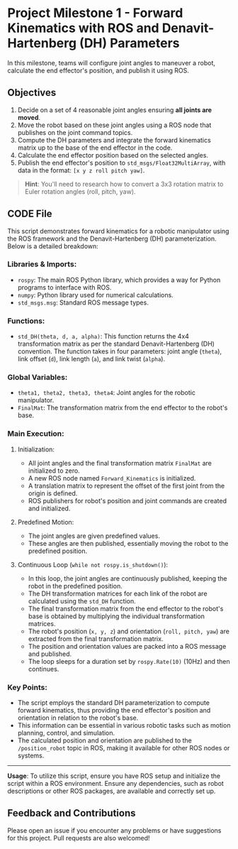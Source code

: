 # Project Milestone 1 - Forward Kinematics with ROS and Denavit-Hartenberg (DH) Parameters

In this milestone, teams will configure joint angles to maneuver a robot, calculate the end effector's position, and publish it using ROS.

## Objectives

1. Decide on a set of 4 reasonable joint angles ensuring **all joints are moved**.
2. Move the robot based on these joint angles using a ROS node that publishes on the joint command topics.
3. Compute the DH parameters and integrate the forward kinematics matrix up to the base of the end effector in the code.
4. Calculate the end effector position based on the selected angles.
5. Publish the end effector's position to `std_msgs/Float32MultiArray`, with data in the format: `[x y z roll pitch yaw]`.

> **Hint**: You'll need to research how to convert a 3x3 rotation matrix to Euler rotation angles (roll, pitch, yaw).

## CODE File

This script demonstrates forward kinematics for a robotic manipulator using the ROS framework and the Denavit-Hartenberg (DH) parameterization. Below is a detailed breakdown:

### Libraries & Imports:

- `rospy`: The main ROS Python library, which provides a way for Python programs to interface with ROS.
- `numpy`: Python library used for numerical calculations.
- `std_msgs.msg`: Standard ROS message types.

### Functions:

- `std_DH(theta, d, a, alpha)`: This function returns the 4x4 transformation matrix as per the standard Denavit-Hartenberg (DH) convention. The function takes in four parameters: joint angle (`theta`), link offset (`d`), link length (`a`), and link twist (`alpha`).

### Global Variables:

- `theta1, theta2, theta3, theta4`: Joint angles for the robotic manipulator.
- `FinalMat`: The transformation matrix from the end effector to the robot's base.

### Main Execution:

1. Initialization:
   - All joint angles and the final transformation matrix `FinalMat` are initialized to zero.
   - A new ROS node named `Forward_Kinematics` is initialized.
   - A translation matrix to represent the offset of the first joint from the origin is defined.
   - ROS publishers for robot's position and joint commands are created and initialized.

2. Predefined Motion:
   - The joint angles are given predefined values.
   - These angles are then published, essentially moving the robot to the predefined position.

3. Continuous Loop (`while not rospy.is_shutdown()`):
   - In this loop, the joint angles are continuously published, keeping the robot in the predefined position.
   - The DH transformation matrices for each link of the robot are calculated using the `std_DH` function.
   - The final transformation matrix from the end effector to the robot's base is obtained by multiplying the individual transformation matrices.
   - The robot's position (`x, y, z`) and orientation (`roll, pitch, yaw`) are extracted from the final transformation matrix.
   - The position and orientation values are packed into a ROS message and published.
   - The loop sleeps for a duration set by `rospy.Rate(10)` (10Hz) and then continues.

### Key Points:
- The script employs the standard DH parameterization to compute forward kinematics, thus providing the end effector's position and orientation in relation to the robot's base.
- This information can be essential in various robotic tasks such as motion planning, control, and simulation.
- The calculated position and orientation are published to the `/position_robot` topic in ROS, making it available for other ROS nodes or systems.

---

**Usage**: To utilize this script, ensure you have ROS setup and initialize the script within a ROS environment. Ensure any dependencies, such as robot descriptions or other ROS packages, are available and correctly set up.

## Feedback and Contributions

Please open an issue if you encounter any problems or have suggestions for this project. Pull requests are also welcomed!
